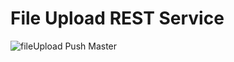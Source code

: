 # File Upload REST Service

![fileUpload Push Master](https://github.com/ThatConference/that-api-functions/workflows/fileUpload%20Push%20Master/badge.svg?branch=master)
